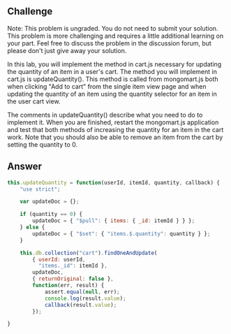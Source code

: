 
## Challenge

Note: This problem is ungraded. You do not need to submit your solution. This problem is more challenging and requires a little additional learning on your part. Feel free to discuss the problem in the discussion forum, but please don't just give away your solution.

In this lab, you will implement the method in cart.js necessary for updating the quantity of an item in a user's cart. The method you will implement in cart.js is updateQuantity(). This method is called from mongomart.js both when clicking "Add to cart" from the single item view page and when updating the quantity of an item using the quantity selector for an item in the user cart view.

The comments in updateQuantity() describe what you need to do to implement it. When you are finished, restart the mongomart.js application and test that both methods of increasing the quantity for an item in the cart work. Note that you should also be able to remove an item from the cart by setting the quantity to 0.

## Answer

~~~javascript
this.updateQuantity = function(userId, itemId, quantity, callback) {
    "use strict";

    var updateDoc = {};

    if (quantity == 0) {
        updateDoc = { "$pull": { items: { _id: itemId } } };
    } else {
        updateDoc = { "$set": { "items.$.quantity": quantity } };
    }

    this.db.collection("cart").findOneAndUpdate(
        { userId: userId,
          "items._id": itemId },
        updateDoc,
        { returnOriginal: false },
        function(err, result) {
            assert.equal(null, err);
            console.log(result.value);
            callback(result.value);
        });

}
~~~



